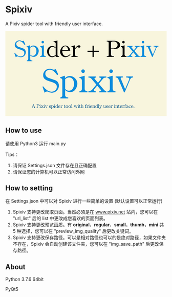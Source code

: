 # Spixiv

A Pixiv spider tool with friendly user interface.

![Spixiv](Spixiv.png)

## How to use

请使用 Python3 运行 main.py

Tips：

1. 请保证 Settings.json 文件存在且正确配置
2. 请保证您的计算机可以正常访问外网

## How to setting

在 Settings.json 中可以对 Spixiv 进行一些简单的设置 (默认设置可以正常运行)

1. Spixiv 支持更改爬取页面。当然必须是在 www.pixiv.net 站内，您可以在 "url_list" 后的 list 中更改成您喜欢的页面列表。
2. Spixiv 支持更改预览画质。有 **original**，**regular**，**small**，**thumb**，**mini** 共 5 种选择，您可以在 "preview_img_quality" 后更改关键词。
3. Spixiv 支持更改保存路径。可以是相对路径也可以的是绝对路径，如果文件夹不存在，Spixiv 会自动创建该文件夹，您可以在 "img_save_path" 后更改保存路径。

## About

Python 3.7.6 64bit

PyQt5

